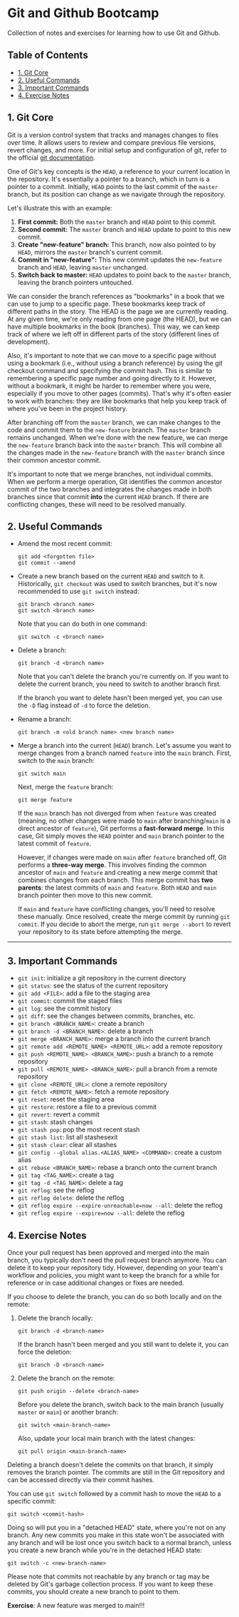 <!-- omit in toc -->
# Git and Github Bootcamp

Collection of notes and exercises for learning how to use Git and Github.

<!-- omit in toc -->
## Table of Contents

- [1. Git Core](#1-git-core)
- [2. Useful Commands](#2-useful-commands)
- [3. Important Commands](#3-important-commands)
- [4. Exercise Notes](#4-exercise-notes)

## 1. Git Core

Git is a version control system that tracks and manages changes to files over time. It allows users to review and compare previous file versions, revert changes, and more. For initial setup and configuration of git, refer to the official [git documentation](https://git-scm.com/book/en/v2/Appendix-C%3A-Git-Commands-Setup-and-Config).

One of Git's key concepts is the `HEAD`, a reference to your current location in the repository. It's essentially a pointer to a branch, which in turn is a pointer to a commit. Initially, `HEAD` points to the last commit of the `master` branch, but its position can change as we navigate through the repository.

Let's illustrate this with an example:

1. **First commit:** Both the `master` branch and `HEAD` point to this commit.
2. **Second commit:** The `master` branch and `HEAD` update to point to this new commit.
3. **Create "new-feature" branch:** This branch, now also pointed to by `HEAD`, mirrors the `master` branch's current commit.
4. **Commit in "new-feature":** This new commit updates the `new-feature` branch and `HEAD`, leaving `master` unchanged.
5. **Switch back to master:** `HEAD` updates to point back to the `master` branch, leaving the branch pointers untouched.

We can consider the branch references as "bookmarks" in a book that we can use to jump to a specific page. These bookmarks keep track of different paths in the story. The HEAD is the page we are currently reading. At any given time, we're only reading from one page (the HEAD), but we can have multiple bookmarks in the book (branches). This way, we can keep track of where we left off in different parts of the story (different lines of development).

Also, it's important to note that we can move to a specific page without using a bookmark (i.e., without using a branch reference) by using the git checkout command and specifying the commit hash. This is similar to remembering a specific page number and going directly to it. However, without a bookmark, it might be harder to remember where you were, especially if you move to other pages (commits). That's why it's often easier to work with branches: they are like bookmarks that help you keep track of where you've been in the project history.

After branching off from the `master` branch, we can make changes to the code and commit them to the `new-feature` branch. The `master` branch remains unchanged. When we're done with the new feature, we can merge the `new-feature` branch back into the `master` branch. This will combine all the changes made in the `new-feature` branch with the `master` branch since their common ancestor commit.

It's important to note that we merge branches, not individual commits. When we perform a merge operation, Git identifies the common ancestor commit of the two branches and integrates the changes made in both branches since that commit **into** the current `HEAD` branch. If there are conflicting changes, these will need to be resolved manually.

## 2. Useful Commands

- Amend the most recent commit:

   ```shell
   git add <forgotten file>
   git commit --amend
   ```

- Create a new branch based on the current `HEAD` and switch to it. Historically, `git checkout` was used to switch branches, but it's now recommended to use `git switch` instead:

   ```shell
   git branch <branch name>
   git switch <branch name>
   ```

   Note that you can do both in one command:

   ```shell
   git switch -c <branch name>
   ```

- Delete a branch:

   ```shell
   git branch -d <branch name>
   ```

   Note that you can't delete the branch you're currently on. If you want to delete the current branch, you need to switch to another branch first.

   If the branch you want to delete hasn't been merged yet, you can use the `-D` flag instead of `-d` to force the deletion.

- Rename a branch:

   ```shell
   git branch -m <old branch name> <new branch name>
   ```

- Merge a branch into the current (`HEAD`) branch. Let's assume you want to merge changes from a branch named `feature` into the `main` branch. First, switch to the `main` branch:

   ```shell
   git switch main
   ```
   
   Next, merge the `feature` branch:
   
   ```shell
   git merge feature
   ```

   If the `main` branch has not diverged from when `feature` was created (meaning, no other changes were made to `main` after branching/`main` is a direct ancestor of `feature`), Git performs a **fast-forward merge**. In this case, Git simply moves the `HEAD` pointer and `main` branch pointer to the latest commit of `feature`. 
   
   However, if changes were made on `main` after `feature` branched off, Git performs a **three-way merge**. This involves finding the common ancestor of `main` and `feature` and creating a new merge commit that combines changes from each branch. This merge commit has **two parents**: the latest commits of `main` and `feature`. Both `HEAD` and `main` branch pointer then move to this new commit.
   
   If `main` and `feature` have conflicting changes, you'll need to resolve these manually. Once resolved, create the merge commit by running `git commit`. If you decide to abort the merge, run `git merge --abort` to revert your repository to its state before attempting the merge.

---
## 3. Important Commands

- `git init`: initialize a git repository in the current directory
- `git status`: see the status of the current repository
- `git add <FILE>`: add a file to the staging area
- `git commit`: commit the staged files
- `git log`: see the commit history
- `git diff`: see the changes between commits, branches, etc.
- `git branch <BRANCH_NAME>`: create a branch
- `git branch -d <BRANCH_NAME>`: delete a branch
- `git merge <BRANCH_NAME>`: merge a branch into the current branch
- `git remote add <REMOTE_NAME> <REMOTE_URL>`: add a remote repository
- `git push <REMOTE_NAME> <BRANCH_NAME>`: push a branch to a remote repository
- `git pull <REMOTE_NAME> <BRANCH_NAME>`: pull a branch from a remote repository
- `git clone <REMOTE_URL>`: clone a remote repository
- `git fetch <REMOTE_NAME>`: fetch a remote repository
- `git reset`: reset the staging area
- `git restore`: restore a file to a previous commit
- `git revert`: revert a commit
- `git stash`: stash changes
- `git stash pop`: pop the most recent stash
- `git stash list`: list all stashesexit
- `git stash clear`: clear all stashes
- `git config --global alias.<ALIAS_NAME> <COMMAND>`: create a custom alias
- `git rebase <BRANCH_NAME>`: rebase a branch onto the current branch
- `git tag <TAG_NAME>`: create a tag
- `git tag -d <TAG_NAME>`: delete a tag
- `git reflog`: see the reflog
- `git reflog delete`: delete the reflog
- `git reflog expire --expire-unreachable=now --all`: delete the reflog
- `git reflog expire --expire=now --all`: delete the reflog

## 4. Exercise Notes

Once your pull request has been approved and merged into the main branch, you typically don't need the pull request branch anymore. You can delete it to keep your repository tidy. However, depending on your team's workflow and policies, you might want to keep the branch for a while for reference or in case additional changes or fixes are needed.

If you choose to delete the branch, you can do so both locally and on the remote:

1. Delete the branch locally:

   ```shell
   git branch -d <branch-name>
   ```

   If the branch hasn't been merged and you still want to delete it, you can force the deletion:

   ```shell
   git branch -D <branch-name>
   ```

2. Delete the branch on the remote:

   ```shell
   git push origin --delete <branch-name>
   ```

   Before you delete the branch, switch back to the main branch (usually `master` or `main`) or another branch:

   ```shell
   git switch <main-branch-name>
   ```

   Also, update your local main branch with the latest changes:

   ```shell
   git pull origin <main-branch-name>
   ```

Deleting a branch doesn't delete the commits on that branch, it simply removes the branch pointer. The commits are still in the Git repository and can be accessed directly via their commit hashes.

You can use `git switch` followed by a commit hash to move the `HEAD` to a specific commit:

```shell
git switch <commit-hash>
```

Doing so will put you in a "detached HEAD" state, where you're not on any branch. Any new commits you make in this state won't be associated with any branch and will be lost once you switch back to a normal branch, unless you create a new branch while you're in the detached HEAD state:

```shell
git switch -c <new-branch-name>
```

Please note that commits not reachable by any branch or tag may be deleted by Git's garbage collection process. If you want to keep these commits, you should create a new branch to point to them.

**Exercise**: A new feature was merged to main!!!
